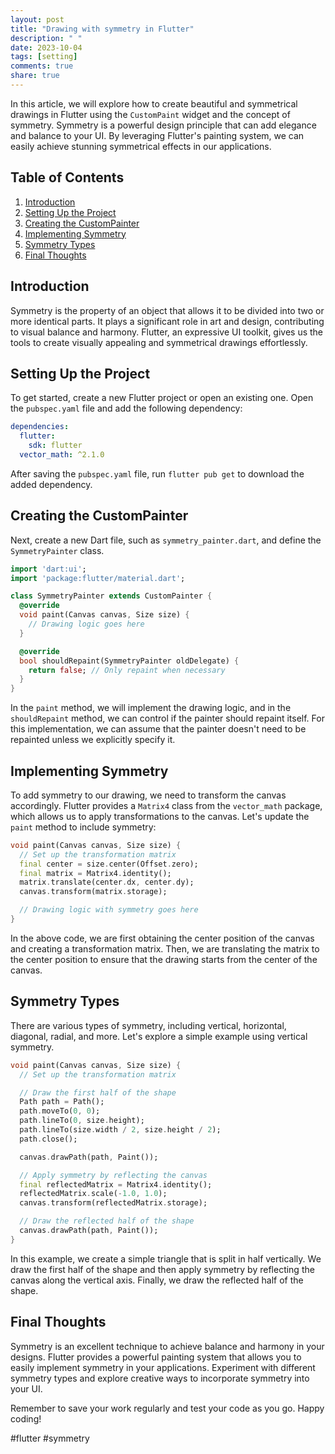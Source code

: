 ```yaml
---
layout: post
title: "Drawing with symmetry in Flutter"
description: " "
date: 2023-10-04
tags: [setting]
comments: true
share: true
---
```


In this article, we will explore how to create beautiful and symmetrical drawings in Flutter using the `CustomPaint` widget and the concept of symmetry. Symmetry is a powerful design principle that can add elegance and balance to your UI. By leveraging Flutter's painting system, we can easily achieve stunning symmetrical effects in our applications.

## Table of Contents
1. [Introduction](#introduction)
2. [Setting Up the Project](#setting-up-the-project)
3. [Creating the CustomPainter](#creating-the-custompainter)
4. [Implementing Symmetry](#implementing-symmetry)
5. [Symmetry Types](#symmetry-types)
6. [Final Thoughts](#final-thoughts)

## Introduction
Symmetry is the property of an object that allows it to be divided into two or more identical parts. It plays a significant role in art and design, contributing to visual balance and harmony. Flutter, an expressive UI toolkit, gives us the tools to create visually appealing and symmetrical drawings effortlessly.

## Setting Up the Project
To get started, create a new Flutter project or open an existing one. Open the `pubspec.yaml` file and add the following dependency:

```yaml
dependencies:
  flutter:
    sdk: flutter
  vector_math: ^2.1.0
```
After saving the `pubspec.yaml` file, run `flutter pub get` to download the added dependency.

## Creating the CustomPainter
Next, create a new Dart file, such as `symmetry_painter.dart`, and define the `SymmetryPainter` class.

```dart
import 'dart:ui';
import 'package:flutter/material.dart';

class SymmetryPainter extends CustomPainter {
  @override
  void paint(Canvas canvas, Size size) {
    // Drawing logic goes here
  }

  @override
  bool shouldRepaint(SymmetryPainter oldDelegate) {
    return false; // Only repaint when necessary
  }
}
```

In the `paint` method, we will implement the drawing logic, and in the `shouldRepaint` method, we can control if the painter should repaint itself. For this implementation, we can assume that the painter doesn't need to be repainted unless we explicitly specify it.

## Implementing Symmetry
To add symmetry to our drawing, we need to transform the canvas accordingly. Flutter provides a `Matrix4` class from the `vector_math` package, which allows us to apply transformations to the canvas. Let's update the `paint` method to include symmetry:

```dart
void paint(Canvas canvas, Size size) {
  // Set up the transformation matrix
  final center = size.center(Offset.zero);
  final matrix = Matrix4.identity();
  matrix.translate(center.dx, center.dy);
  canvas.transform(matrix.storage);

  // Drawing logic with symmetry goes here
}
```

In the above code, we are first obtaining the center position of the canvas and creating a transformation matrix. Then, we are translating the matrix to the center position to ensure that the drawing starts from the center of the canvas.

## Symmetry Types
There are various types of symmetry, including vertical, horizontal, diagonal, radial, and more. Let's explore a simple example using vertical symmetry.

```dart
void paint(Canvas canvas, Size size) {
  // Set up the transformation matrix

  // Draw the first half of the shape
  Path path = Path();
  path.moveTo(0, 0);
  path.lineTo(0, size.height);
  path.lineTo(size.width / 2, size.height / 2);
  path.close();

  canvas.drawPath(path, Paint());

  // Apply symmetry by reflecting the canvas
  final reflectedMatrix = Matrix4.identity();
  reflectedMatrix.scale(-1.0, 1.0);
  canvas.transform(reflectedMatrix.storage);

  // Draw the reflected half of the shape
  canvas.drawPath(path, Paint());
}
```

In this example, we create a simple triangle that is split in half vertically. We draw the first half of the shape and then apply symmetry by reflecting the canvas along the vertical axis. Finally, we draw the reflected half of the shape.

## Final Thoughts
Symmetry is an excellent technique to achieve balance and harmony in your designs. Flutter provides a powerful painting system that allows you to easily implement symmetry in your applications. Experiment with different symmetry types and explore creative ways to incorporate symmetry into your UI.

Remember to save your work regularly and test your code as you go. Happy coding!

#flutter #symmetry